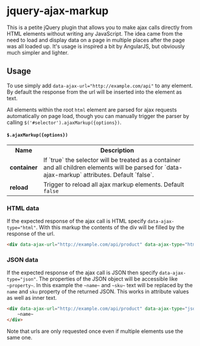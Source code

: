 # jquery-ajax-markup
This is a petite jQuery plugin that allows you to make ajax calls directly from HTML elements without writing any JavaScript.  The idea 
came from the need to load and display data on a page in multiple places after the page was all loaded up.  It's usage is inspired a bit by AngularJS, but obviously much simpler and lighter.

## Usage
To use simply add `data-ajax-url="http://example.com/api"` to any element.  By default the response from the url will be inserted 
into the element as text. 

All elements within the root `html` element are parsed for ajax requests automatically on page load, though you can manually trigger the parser by calling `$('#selector').ajaxMarkup({options})`.

#### `$.ajaxMarkup({options})`
<table>
    <tr>
        <th>Name</th>
        <th>Description</th>
    </tr>
    <tr>
        <td><b>container</b></td>
        <td>If `true` the selector will be treated as a container and all children elements will be parsed for `data-ajax-markup` attributes.  Default `false`.</td>
    </tr>
    <tr>
        <td><b>reload</b></td>
        <td>Trigger to reload all ajax markup elements.  Default <code>false</code></td>
    </tr>
</table>

### HTML data

If the expected response of the ajax call is HTML specify `data-ajax-type="html"`.  With this markup the contents of the div will be filled by the response of the url.
```html
<div data-ajax-url="http://example.com/api/product" data-ajax-type="html"></div>
```

### JSON data

If the expected response of the ajax call is JSON then specify `data-ajax-type="json"`.  The properties of the JSON object will be accessible like `~property~`.  In this example the `~name~` and `~sku~` text will be replaced by the `name` and `sku` property of the returned JSON.  This works in attribute values as well as inner text.
```html
<div data-ajax-url="http://example.com/api/product" data-ajax-type="json" class="~sku~ active">
	~name~
</div>
```

Note that urls are only requested once even if multiple elements use the same one.